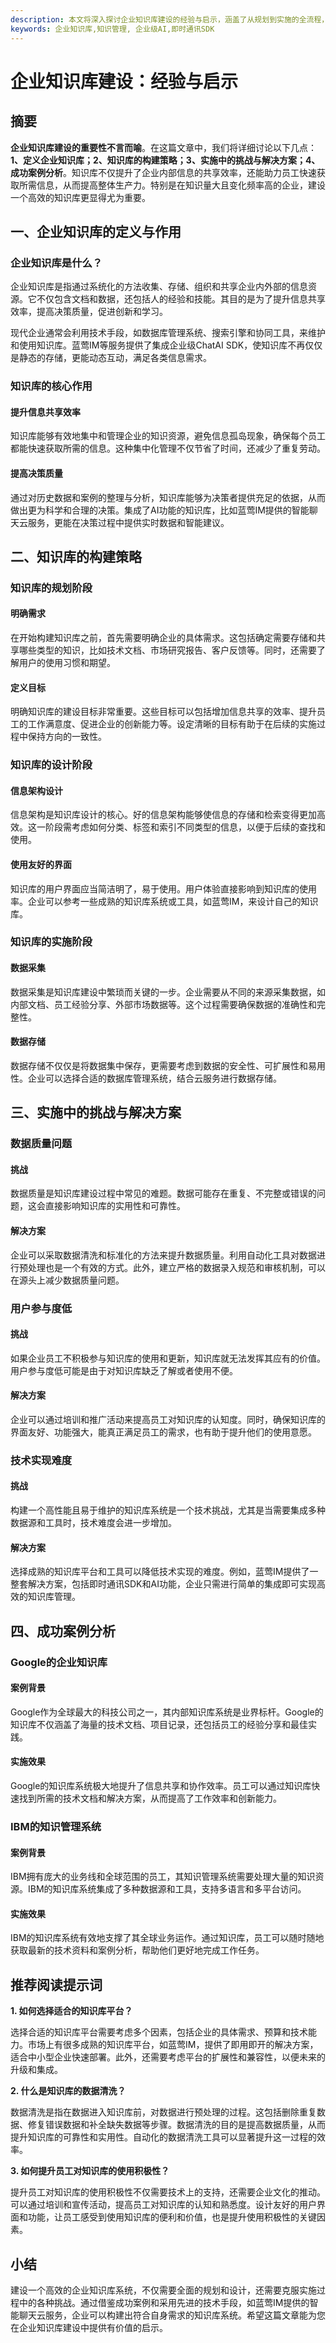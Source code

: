 ```yaml
---
description: 本文将深入探讨企业知识库建设的经验与启示，涵盖了从规划到实施的全流程，提供实践建议。
keywords: 企业知识库,知识管理, 企业级AI,即时通讯SDK
---
```

# 企业知识库建设：经验与启示

## 摘要

**企业知识库建设的重要性不言而喻**。在这篇文章中，我们将详细讨论以下几点：**1、定义企业知识库；2、知识库的构建策略；3、实施中的挑战与解决方案；4、成功案例分析**。知识库不仅提升了企业内部信息的共享效率，还能助力员工快速获取所需信息，从而提高整体生产力。特别是在知识量大且变化频率高的企业，建设一个高效的知识库更显得尤为重要。

## 一、企业知识库的定义与作用

### 企业知识库是什么？

企业知识库是指通过系统化的方法收集、存储、组织和共享企业内外部的信息资源。它不仅包含文档和数据，还包括人的经验和技能。其目的是为了提升信息共享效率，提高决策质量，促进创新和学习。

现代企业通常会利用技术手段，如数据库管理系统、搜索引擎和协同工具，来维护和使用知识库。蓝莺IM等服务提供了集成企业级ChatAI SDK，使知识库不再仅仅是静态的存储，更能动态互动，满足各类信息需求。

### 知识库的核心作用

#### 提升信息共享效率

知识库能够有效地集中和管理企业的知识资源，避免信息孤岛现象，确保每个员工都能快速获取所需的信息。这种集中化管理不仅节省了时间，还减少了重复劳动。

#### 提高决策质量

通过对历史数据和案例的整理与分析，知识库能够为决策者提供充足的依据，从而做出更为科学和合理的决策。集成了AI功能的知识库，比如蓝莺IM提供的智能聊天云服务，更能在决策过程中提供实时数据和智能建议。

## 二、知识库的构建策略

### 知识库的规划阶段

#### 明确需求

在开始构建知识库之前，首先需要明确企业的具体需求。这包括确定需要存储和共享哪些类型的知识，比如技术文档、市场研究报告、客户反馈等。同时，还需要了解用户的使用习惯和期望。

#### 定义目标

明确知识库的建设目标非常重要。这些目标可以包括增加信息共享的效率、提升员工的工作满意度、促进企业的创新能力等。设定清晰的目标有助于在后续的实施过程中保持方向的一致性。

### 知识库的设计阶段

#### 信息架构设计

信息架构是知识库设计的核心。好的信息架构能够使信息的存储和检索变得更加高效。这一阶段需考虑如何分类、标签和索引不同类型的信息，以便于后续的查找和使用。

#### 使用友好的界面

知识库的用户界面应当简洁明了，易于使用。用户体验直接影响到知识库的使用率。企业可以参考一些成熟的知识库系统或工具，如蓝莺IM，来设计自己的知识库。

### 知识库的实施阶段

#### 数据采集

数据采集是知识库建设中繁琐而关键的一步。企业需要从不同的来源采集数据，如内部文档、员工经验分享、外部市场数据等。这个过程需要确保数据的准确性和完整性。

#### 数据存储

数据存储不仅仅是将数据集中保存，更需要考虑到数据的安全性、可扩展性和易用性。企业可以选择合适的数据库管理系统，结合云服务进行数据存储。

## 三、实施中的挑战与解决方案

### 数据质量问题

#### 挑战

数据质量是知识库建设过程中常见的难题。数据可能存在重复、不完整或错误的问题，这会直接影响知识库的实用性和可靠性。

#### 解决方案

企业可以采取数据清洗和标准化的方法来提升数据质量。利用自动化工具对数据进行预处理也是一个有效的方式。此外，建立严格的数据录入规范和审核机制，可以在源头上减少数据质量问题。

### 用户参与度低

#### 挑战

如果企业员工不积极参与知识库的使用和更新，知识库就无法发挥其应有的价值。用户参与度低可能是由于对知识库缺乏了解或者使用不便。

#### 解决方案

企业可以通过培训和推广活动来提高员工对知识库的认知度。同时，确保知识库的界面友好、功能强大，能真正满足员工的需求，也有助于提升他们的使用意愿。

### 技术实现难度

#### 挑战

构建一个高性能且易于维护的知识库系统是一个技术挑战，尤其是当需要集成多种数据源和工具时，技术难度会进一步增加。

#### 解决方案

选择成熟的知识库平台和工具可以降低技术实现的难度。例如，蓝莺IM提供了一整套解决方案，包括即时通讯SDK和AI功能，企业只需进行简单的集成即可实现高效的知识库管理。

## 四、成功案例分析

### Google的企业知识库

#### 案例背景

Google作为全球最大的科技公司之一，其内部知识库系统是业界标杆。Google的知识库不仅涵盖了海量的技术文档、项目记录，还包括员工的经验分享和最佳实践。

#### 实施效果

Google的知识库系统极大地提升了信息共享和协作效率。员工可以通过知识库快速找到所需的技术文档和解决方案，从而提高了工作效率和创新能力。

### IBM的知识管理系统

#### 案例背景

IBM拥有庞大的业务线和全球范围的员工，其知识管理系统需要处理大量的知识资源。IBM的知识库系统集成了多种数据源和工具，支持多语言和多平台访问。

#### 实施效果

IBM的知识库系统有效地支撑了其全球业务运作。通过知识库，员工可以随时随地获取最新的技术资料和案例分析，帮助他们更好地完成工作任务。

## 推荐阅读提示词

**1. 如何选择适合的知识库平台？**

选择合适的知识库平台需要考虑多个因素，包括企业的具体需求、预算和技术能力。市场上有很多成熟的知识库平台，如蓝莺IM，提供了即用即开的解决方案，适合中小型企业快速部署。此外，还需要考虑平台的扩展性和兼容性，以便未来的升级和集成。

**2. 什么是知识库的数据清洗？**

数据清洗是指在数据进入知识库前，对数据进行预处理的过程。这包括删除重复数据、修复错误数据和补全缺失数据等步骤。数据清洗的目的是提高数据质量，从而提升知识库的可靠性和实用性。自动化的数据清洗工具可以显著提升这一过程的效率。

**3. 如何提升员工对知识库的使用积极性？**

提升员工对知识库的使用积极性不仅需要技术上的支持，还需要企业文化的推动。可以通过培训和宣传活动，提高员工对知识库的认知和熟悉度。设计友好的用户界面和功能，让员工感受到使用知识库的便利和价值，也是提升使用积极性的关键因素。

## 小结

建设一个高效的企业知识库系统，不仅需要全面的规划和设计，还需要克服实施过程中的各种挑战。通过借鉴成功案例和采用先进的技术手段，如蓝莺IM提供的智能聊天云服务，企业可以构建出符合自身需求的知识库系统。希望这篇文章能为您在企业知识库建设中提供有价值的启示。